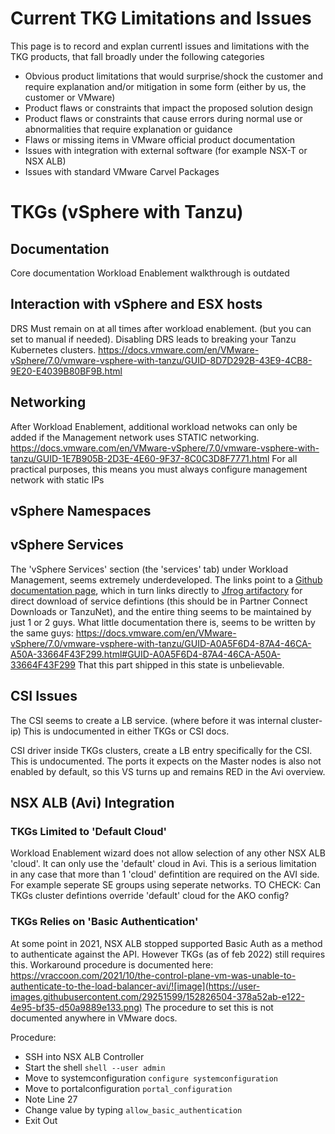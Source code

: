 # Current TKG Limitations and Issues

This page is to record and explan currentl issues and limitations with the TKG products, that fall broadly under the following categories

* Obvious product limitations that would surprise/shock the customer and require explanation and/or mitigation in some form (either by us, the customer or VMware)
* Product flaws or constraints that impact the proposed solution design
* Product flaws or constraints that cause errors during normal use or abnormalities that require explanation or guidance
* Flaws or missing items in VMware official product documentation
* Issues with integration with external software (for example NSX-T or NSX ALB)
* Issues with standard VMware Carvel Packages


# TKGs (vSphere with Tanzu)


## Documentation

Core documentation Workload Enablement walkthrough is outdated


## Interaction with vSphere and ESX hosts

DRS Must remain on at all times after workload enablement. (but you can set to manual if needed). Disabling DRS leads to breaking your Tanzu Kubernetes clusters.
https://docs.vmware.com/en/VMware-vSphere/7.0/vmware-vsphere-with-tanzu/GUID-8D7D292B-43E9-4CB8-9E20-E4039B80BF9B.html


## Networking

After Workload Enablement, additional workload netwoks can only be added if the Management network uses STATIC networking. 
https://docs.vmware.com/en/VMware-vSphere/7.0/vmware-vsphere-with-tanzu/GUID-1E7B905B-2D3E-4E60-9F37-8C0C3D8F7771.html
For all practical purposes, this means you must always configure management network with static IPs


## vSphere Namespaces



## vSphere Services

The 'vSphere Services' section (the 'services' tab) under Workload Management, seems extremely underdeveloped. The links point to a [Github documentation page](https://github.com/vsphere-tmm/Supervisor-Services), which in turn links directly to [Jfrog artifactory](https://vmwaresaas.jfrog.io/ui/repos/tree/General) for direct download of service defintions (this should be in Partner Connect Downloads or TanzuNet), and the entire thing seems to be maintained by just 1 or 2 guys. What little documentation there is, seems to be written by the same guys: https://docs.vmware.com/en/VMware-vSphere/7.0/vmware-vsphere-with-tanzu/GUID-A0A5F6D4-87A4-46CA-A50A-33664F43F299.html#GUID-A0A5F6D4-87A4-46CA-A50A-33664F43F299
That this part shipped in this state is unbelievable. 


## CSI Issues

The CSI seems to create a LB service. (where before it was internal cluster-ip) This is undocumented in either TKGs or CSI docs. 

CSI driver inside TKGs clusters, create a LB entry specifically for the CSI. This is undocumented. The ports it expects on the Master nodes is also not enabled by default, so this VS turns up and remains RED in the Avi overview. 


## NSX ALB (Avi) Integration

### TKGs Limited to 'Default Cloud'
Workload Enablement wizard does not allow selection of any other NSX ALB 'cloud'. It can only use the 'default' cloud in Avi.  This is a serious limitation in any case that more than 1 'cloud' defintition are required on the AVI side. For example seperate SE groups using seperate networks. 
TO CHECK: Can TKGs cluster defintions override 'default' cloud for the AKO config? 

### TKGs Relies on 'Basic Authentication'
At some point in 2021, NSX ALB stopped supported Basic Auth as a method to authenticate against the API. However TKGs (as of feb 2022) still requires this.
Workaround procedure is documented here: https://vraccoon.com/2021/10/the-control-plane-vm-was-unable-to-authenticate-to-the-load-balancer-avi/![image](https://user-images.githubusercontent.com/29251599/152826504-378a52ab-e122-4e95-bf35-d50a9889e133.png)
The procedure to set this is not documented anywhere in VMware docs. 

Procedure:
* SSH into NSX ALB Controller
* Start the shell `shell --user admin`
* Move to systemconfiguration `configure systemconfiguration`
* Move to portalconfiguration `portal_configuration`
* Note Line 27
* Change value by typing `allow_basic_authentication`
* Exit Out
